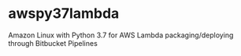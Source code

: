 # awspy37lambda
Amazon Linux with Python 3.7 for AWS Lambda packaging/deploying through Bitbucket Pipelines
